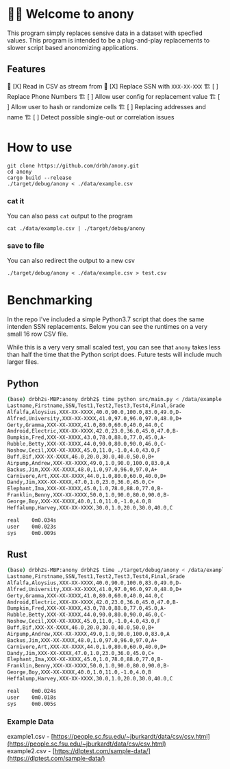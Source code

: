 # 🕵️‍♂️ Welcome to anony

This program simply replaces sensive data in a dataset with specfied values. This program is intended to be a plug-and-play replacements to slower script based anonomizing applications.

## Features

🐥 [X] Read in CSV as stream from 
🐥 [X] Replace SSN with `XXX-XX-XXX`
🏗️ [ ] Replace Phone Numbers
🏗️ [ ] Allow user config for replacement value
🏗️ [ ] Allow user to hash or randomize cells
🏗️ [ ] Replacing addresses and name
🏗️ [ ] Detect possible single-out or correlation issues

# How to use

```
git clone https://github.com/drbh/anony.git
cd anony
cargo build --release
./target/debug/anony < ./data/example.csv 
```

### cat it
You can also pass `cat` output to the program
```
cat ./data/example.csv | ./target/debug/anony 
```

### save to file
You can also redirect the output to a new csv
```
./target/debug/anony < ./data/example.csv > test.csv
```


# Benchmarking 

In the repo I've included a simple Python3.7 script that does the same intenden SSN replacements. Below you can see the runtimes on a very small 16 row CSV file. 

While this is a very very small scaled test, you can see that `anony` takes less than half the time that the Python script does. Future tests will include much larger files. 

## Python
```bash
(base) drbh2s-MBP:anony drbh2$ time python src/main.py < /data/example.csv 
Lastname,Firstname,SSN,Test1,Test2,Test3,Test4,Final,Grade
Alfalfa,Aloysius,XXX-XX-XXXX,40.0,90.0,100.0,83.0,49.0,D-
Alfred,University,XXX-XX-XXXX,41.0,97.0,96.0,97.0,48.0,D+
Gerty,Gramma,XXX-XX-XXXX,41.0,80.0,60.0,40.0,44.0,C
Android,Electric,XXX-XX-XXXX,42.0,23.0,36.0,45.0,47.0,B-
Bumpkin,Fred,XXX-XX-XXXX,43.0,78.0,88.0,77.0,45.0,A-
Rubble,Betty,XXX-XX-XXXX,44.0,90.0,80.0,90.0,46.0,C-
Noshow,Cecil,XXX-XX-XXXX,45.0,11.0,-1.0,4.0,43.0,F
Buff,Bif,XXX-XX-XXXX,46.0,20.0,30.0,40.0,50.0,B+
Airpump,Andrew,XXX-XX-XXXX,49.0,1.0,90.0,100.0,83.0,A
Backus,Jim,XXX-XX-XXXX,48.0,1.0,97.0,96.0,97.0,A+
Carnivore,Art,XXX-XX-XXXX,44.0,1.0,80.0,60.0,40.0,D+
Dandy,Jim,XXX-XX-XXXX,47.0,1.0,23.0,36.0,45.0,C+
Elephant,Ima,XXX-XX-XXXX,45.0,1.0,78.0,88.0,77.0,B-
Franklin,Benny,XXX-XX-XXXX,50.0,1.0,90.0,80.0,90.0,B-
George,Boy,XXX-XX-XXXX,40.0,1.0,11.0,-1.0,4.0,B
Heffalump,Harvey,XXX-XX-XXXX,30.0,1.0,20.0,30.0,40.0,C

real	0m0.034s
user	0m0.023s
sys		0m0.009s
```

## Rust
```bash
(base) drbh2s-MBP:anony drbh2$ time ./target/debug/anony < /data/example.csv 
Lastname,Firstname,SSN,Test1,Test2,Test3,Test4,Final,Grade
Alfalfa,Aloysius,XXX-XX-XXXX,40.0,90.0,100.0,83.0,49.0,D-
Alfred,University,XXX-XX-XXXX,41.0,97.0,96.0,97.0,48.0,D+
Gerty,Gramma,XXX-XX-XXXX,41.0,80.0,60.0,40.0,44.0,C
Android,Electric,XXX-XX-XXXX,42.0,23.0,36.0,45.0,47.0,B-
Bumpkin,Fred,XXX-XX-XXXX,43.0,78.0,88.0,77.0,45.0,A-
Rubble,Betty,XXX-XX-XXXX,44.0,90.0,80.0,90.0,46.0,C-
Noshow,Cecil,XXX-XX-XXXX,45.0,11.0,-1.0,4.0,43.0,F
Buff,Bif,XXX-XX-XXXX,46.0,20.0,30.0,40.0,50.0,B+
Airpump,Andrew,XXX-XX-XXXX,49.0,1.0,90.0,100.0,83.0,A
Backus,Jim,XXX-XX-XXXX,48.0,1.0,97.0,96.0,97.0,A+
Carnivore,Art,XXX-XX-XXXX,44.0,1.0,80.0,60.0,40.0,D+
Dandy,Jim,XXX-XX-XXXX,47.0,1.0,23.0,36.0,45.0,C+
Elephant,Ima,XXX-XX-XXXX,45.0,1.0,78.0,88.0,77.0,B-
Franklin,Benny,XXX-XX-XXXX,50.0,1.0,90.0,80.0,90.0,B-
George,Boy,XXX-XX-XXXX,40.0,1.0,11.0,-1.0,4.0,B
Heffalump,Harvey,XXX-XX-XXXX,30.0,1.0,20.0,30.0,40.0,C

real	0m0.024s
user	0m0.018s
sys		0m0.005s
```


### Example Data
example1.csv - [https://people.sc.fsu.edu/~jburkardt/data/csv/csv.html](https://people.sc.fsu.edu/~jburkardt/data/csv/csv.html)  
example2.csv - [https://dlptest.com/sample-data/](https://dlptest.com/sample-data/)  